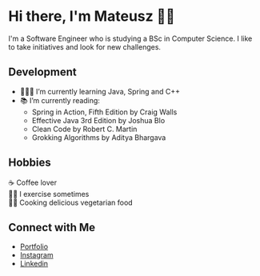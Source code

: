 # Hi there, I'm Mateusz 👋🏻
I'm a Software Engineer who is studying a BSc in Computer Science. I like to take initiatives and look for new challenges.

## Development
- 👨🏻‍💻 I’m currently learning Java, Spring and C++
- 📚 I’m currently reading:
  * Spring in Action, Fifth Edition by Craig Walls
  * Effective Java 3rd Edition by Joshua Blo
  * Clean Code by Robert C. Martin
  * Grokking Algorithms by Aditya Bhargava
## Hobbies
☕️ Coffee lover </br>
🏋️‍♂️ I exercise sometimes </br>
👨‍🍳 Cooking delicious vegetarian food </br>

## Connect with Me
- [Portfolio](https://agiklo.github.io/mMilewczyk/) <br/>
- [Instagram](https://www.instagram.com/mvteusz.m) <br/>
- [Linkedin](https://www.linkedin.com/in/mateusz-milewczyk/) <br/>
